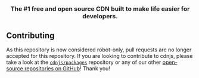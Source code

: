 <h1 align="center">
</h1>

<h3 align="center">The #1 free and open source CDN built to make life easier for developers.</h3>


## Contributing

As this repository is now considered robot-only, pull requests are no longer accepted for this repository. If you are looking to contribute to cdnjs, please take a look at the [`cdnjs/packages`](https://github.com/cdnjs/packages) repository or any of our other [open-source repositories on GitHub](https://github.com/cdnjs)!
Thank you!
